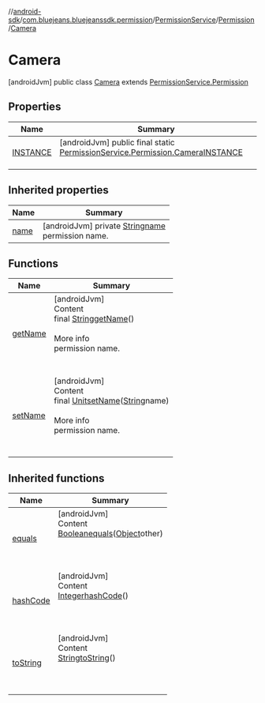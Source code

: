 //[android-sdk](../../../../../index.md)/[com.bluejeans.bluejeanssdk.permission](../../../index.md)/[PermissionService](../../index.md)/[Permission](../index.md)/[Camera](index.md)



# Camera  
 [androidJvm] public class [Camera](index.md) extends [PermissionService.Permission](../index.md)   


## Properties  
  
|  Name |  Summary | 
|---|---|
| <a name="com.bluejeans.bluejeanssdk.permission/PermissionService.Permission.Camera/INSTANCE/#/PointingToDeclaration/"></a>[INSTANCE](index.md#1374413488%2FProperties%2F-435046686)| <a name="com.bluejeans.bluejeanssdk.permission/PermissionService.Permission.Camera/INSTANCE/#/PointingToDeclaration/"></a> [androidJvm] public final static [PermissionService.Permission.Camera](index.md)[INSTANCE](index.md#1374413488%2FProperties%2F-435046686)  <br>   <br>|


## Inherited properties  
  
|  Name |  Summary | 
|---|---|
| <a name="com.bluejeans.bluejeanssdk.permission/PermissionService.Permission.Camera/name/#/PointingToDeclaration/"></a>[name](index.md#-1025138310%2FProperties%2F-435046686)| <a name="com.bluejeans.bluejeanssdk.permission/PermissionService.Permission.Camera/name/#/PointingToDeclaration/"></a> [androidJvm] private [String](https://developer.android.com/reference/kotlin/java/lang/String.html)[name](index.md#-1025138310%2FProperties%2F-435046686)  <br>permission name.   <br>|


## Functions  
  
|  Name |  Summary | 
|---|---|
| <a name="com.bluejeans.bluejeanssdk.permission/PermissionService.Permission.Camera/getName/#/PointingToDeclaration/"></a>[getName](get-name.md)| <a name="com.bluejeans.bluejeanssdk.permission/PermissionService.Permission.Camera/getName/#/PointingToDeclaration/"></a>[androidJvm]  <br>Content  <br>final [String](https://developer.android.com/reference/kotlin/java/lang/String.html)[getName](get-name.md)()  <br>  <br>More info  <br>permission name.  <br><br><br>|
| <a name="com.bluejeans.bluejeanssdk.permission/PermissionService.Permission.Camera/setName/#kotlin.String/PointingToDeclaration/"></a>[setName](set-name.md)| <a name="com.bluejeans.bluejeanssdk.permission/PermissionService.Permission.Camera/setName/#kotlin.String/PointingToDeclaration/"></a>[androidJvm]  <br>Content  <br>final [Unit](https://kotlinlang.org/api/latest/jvm/stdlib/kotlin/-unit/index.html)[setName](set-name.md)([String](https://developer.android.com/reference/kotlin/java/lang/String.html)name)  <br>  <br>More info  <br>permission name.  <br><br><br>|


## Inherited functions  
  
|  Name |  Summary | 
|---|---|
| <a name="kotlin/PermissionService.Permission.Camera/equals/#kotlin.Any?/PointingToDeclaration/"></a>[equals](index.md#-1596498651%2FFunctions%2F-435046686)| <a name="kotlin/PermissionService.Permission.Camera/equals/#kotlin.Any?/PointingToDeclaration/"></a>[androidJvm]  <br>Content  <br>[Boolean](https://developer.android.com/reference/kotlin/java/lang/Boolean.html)[equals](index.md#-1596498651%2FFunctions%2F-435046686)([Object](https://developer.android.com/reference/kotlin/java/lang/Object.html)other)  <br>  <br><br><br>|
| <a name="kotlin/PermissionService.Permission.Camera/hashCode/#/PointingToDeclaration/"></a>[hashCode](index.md#647593505%2FFunctions%2F-435046686)| <a name="kotlin/PermissionService.Permission.Camera/hashCode/#/PointingToDeclaration/"></a>[androidJvm]  <br>Content  <br>[Integer](https://developer.android.com/reference/kotlin/java/lang/Integer.html)[hashCode](index.md#647593505%2FFunctions%2F-435046686)()  <br>  <br><br><br>|
| <a name="kotlin/PermissionService.Permission.Camera/toString/#/PointingToDeclaration/"></a>[toString](index.md#469427440%2FFunctions%2F-435046686)| <a name="kotlin/PermissionService.Permission.Camera/toString/#/PointingToDeclaration/"></a>[androidJvm]  <br>Content  <br>[String](https://developer.android.com/reference/kotlin/java/lang/String.html)[toString](index.md#469427440%2FFunctions%2F-435046686)()  <br>  <br><br><br>|


